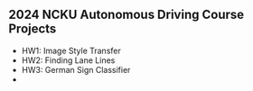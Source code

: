 ## 2024 NCKU Autonomous Driving Course Projects

- HW1: Image Style Transfer
- HW2: Finding Lane Lines
- HW3: German Sign Classifier
- 
